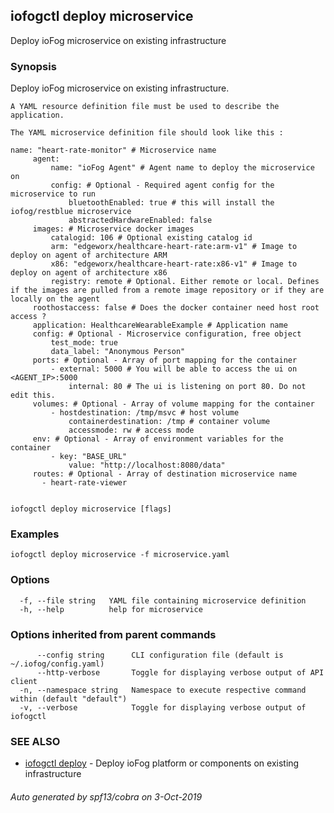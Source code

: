 ## iofogctl deploy microservice

Deploy ioFog microservice on existing infrastructure

### Synopsis

Deploy ioFog microservice on existing infrastructure.
	
	A YAML resource definition file must be used to describe the application.
	
	The YAML microservice definition file should look like this :
```
name: "heart-rate-monitor" # Microservice name
	 agent:
		 name: "ioFog Agent" # Agent name to deploy the microservice on
		 config: # Optional - Required agent config for the microservice to run
			 bluetoothEnabled: true # this will install the iofog/restblue microservice
			 abstractedHardwareEnabled: false
	 images: # Microservice docker images
		 catalogid: 106 # Optional existing catalog id
		 arm: "edgeworx/healthcare-heart-rate:arm-v1" # Image to deploy on agent of architecture ARM
		 x86: "edgeworx/healthcare-heart-rate:x86-v1" # Image to deploy on agent of architecture x86
		 registry: remote # Optional. Either remote or local. Defines if the images are pulled from a remote image repository or if they are locally on the agent
	 roothostaccess: false # Does the docker container need host root access ?
	 application: HealthcareWearableExample # Application name
	 config: # Optional - Microservice configuration, free object
		 test_mode: true
		 data_label: "Anonymous Person"
	 ports: # Optional - Array of port mapping for the container
		 - external: 5000 # You will be able to access the ui on <AGENT_IP>:5000
			 internal: 80 # The ui is listening on port 80. Do not edit this.
	 volumes: # Optional - Array of volume mapping for the container
		 - hostdestination: /tmp/msvc # host volume
			 containerdestination: /tmp # container volume
			 accessmode: rw # access mode
	 env: # Optional - Array of environment variables for the container
		 - key: "BASE_URL"
			 value: "http://localhost:8080/data"
	 routes: # Optional - Array of destination microservice name
	   - heart-rate-viewer
	
```


```
iofogctl deploy microservice [flags]
```

### Examples

```
iofogctl deploy microservice -f microservice.yaml
```

### Options

```
  -f, --file string   YAML file containing microservice definition
  -h, --help          help for microservice
```

### Options inherited from parent commands

```
      --config string      CLI configuration file (default is ~/.iofog/config.yaml)
      --http-verbose       Toggle for displaying verbose output of API client
  -n, --namespace string   Namespace to execute respective command within (default "default")
  -v, --verbose            Toggle for displaying verbose output of iofogctl
```

### SEE ALSO

* [iofogctl deploy](iofogctl_deploy.md)	 - Deploy ioFog platform or components on existing infrastructure

###### Auto generated by spf13/cobra on 3-Oct-2019
